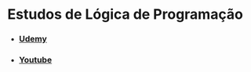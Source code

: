# Estudos de Lógica de Programação
- ### [Udemy](https://www.udemy.com/home/my-courses/learning/)
- ### [Youtube](https://www.youtube.com/playlist?list=PLHz_AreHm4dmSj0MHol_aoNYCSGFqvfXV)